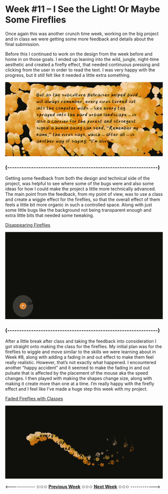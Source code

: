 # Week #11 – I See the Light! Or Maybe Some Fireflies
Once again this was another crunch time week, working on the big project and in class we were getting some more feedback and details about the final submission. 

Before this I continued to work on the design from the week before and home in on those goals. I ended up leaning into the wild, jungle, night-time aesthetic and created a firefly effect, that needed continuous pressing and clicking from the user in order to read the text. I was very happy with the progress, but it still felt like it needed a little extra something. 

<img src="web pic.png">

### (---------------------------------------------------------------) ###

Getting some feedback from both the design and technical side of the project, was helpful to see where some of the bugs were and also some ideas for how I could make the project a little more technically advanced. The main point from the feedback, from my point of view, was to use a class and create a wiggle effect for the fireflies, so that the overall effect of them feels a little bit more organic in such a controlled space. Along with just some little bugs like the background not being transparent enough and extra little bits that needed some tweaking.  

[Disappearing Fireflies](https://astlcreations.github.io/codewords-codes-words/p5.js%20Coding%20Files/Week%20011/MainProject_FIREFLIESW11/)

<img src="feedback-boi.gif">

### (---------------------------------------------------------------) ###

After a little break after class and taking the feedback into consideration I got straight onto making the class for the fireflies. My initial plan was for the fireflies to wiggle and move similar to the skills we were learning about in Week #8, along with adding a fading in and out effect to make them feel really realistic. However, that’s not exactly what happened. I encountered another “happy accident” and it seemed to make the fading in and out pulsate that is affected by the placement of the mouse aka the speed changes. I then played with making the shapes change size, along with making it create more than one at a time. I’m really happy with the firefly effect and I feel like I’ve made a huge step this week with my project. 

[Faded Fireflies with Classes](https://astlcreations.github.io/codewords-codes-words/p5.js%20Coding%20Files/Week%20012/MainProject_FIREFLIESW12/)

<img src="week-11gif">



<------------ ✩✩✩ [**Previous Week**](https://astlcreations.github.io/codewords-codes-words/SKO/Major%20Project/Week%20010/) ✩✩✩ [**Next Week**](https://astlcreations.github.io/codewords-codes-words/SKO/Major%20Project/Week%20012/) ✩✩✩ ------------>

